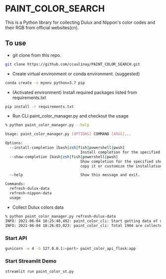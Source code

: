 # PAINT_COLOR_SEARCH

This is a Python library for collecting Dulux and Nippon's color codes and their RGB from official websites(cn). 

## To use
- git clone from this repo. 
```bash
git clone https://github.com/ccuulinay/PAINT_COLOR_SEARCH.git
```

- Create virtual environment or conda environment. (suggested)
```bash
conda create -n myenv python=3.7 pip
```

- (Activated environment) Install required packages listed from requirements.txt
```bash
pip install -r requirements.txt
```

- Run CLI paint_color_manager.py and checkout the usage
```bash
% python paint_color_manager.py --help

Usage: paint_color_manager.py [OPTIONS] COMMAND [ARGS]...

Options:
  --install-completion [bash|zsh|fish|powershell|pwsh]
                                  Install completion for the specified shell.
  --show-completion [bash|zsh|fish|powershell|pwsh]
                                  Show completion for the specified shell, to
                                  copy it or customize the installation.

  --help                          Show this message and exit.

Commands:
  refresh-dulux-data
  refresh-nippon-data
  usage

```

- Collect Dulux colors data
```bash
% python paint_color_manager.py refresh-dulux-data
INFO: 2021-06-04 18:25:48,492: paint_color_cli: Start getting data of dulux.
INFO: 2021-06-04 18:26:03,023: paint_color_cli: Total 1904 are collected and save to path ./.

```

### Start API
```bash
gunicorn -w 4 -b 127.0.0.1:<port> paint_color_api_flask:app
```

### Start Streamlit Demo
```bash
streamlit run paint_color_st.py
```
